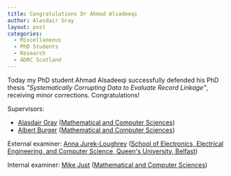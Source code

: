 ```yaml
---
title: Congratulations Dr Ahmad Alsadeeqi
author: Alasdair Gray
layout: post
categories:
  - Miscellaneous
  - PhD Students
  - Research
  - ADRC Scotland
---
```

Today my PhD student Ahmad Alsadeeqi successfully defended his PhD thesis _"Systematically Corrupting Data to Evaluate Record Linkage"_, receiving minor corrections. Congratulations!

Supervisors: 
- [Alasdair Gray](https://alasdairgray.github.io/) ([Mathematical and Computer Sciences](https://www.hw.ac.uk/schools/mathematical-computer-sciences.htm))
- [Albert Burger](https://scholar.google.co.uk/citations?user=djg93PMAAAAJ&hl=en) ([Mathematical and Computer Sciences](https://www.hw.ac.uk/schools/mathematical-computer-sciences.htm))

External examiner: [Anna Jurek-Loughrey](https://pure.qub.ac.uk/en/persons/anna-jurek-loughrey) ([School of Electronics, Electrical Engineering, and Computer Science, Queen's University, Belfast](https://www.qub.ac.uk/schools/eeecs/))

Internal examiner: [Mike Just](https://justmikejust.wordpress.com/) ([Mathematical and Computer Sciences](https://www.hw.ac.uk/schools/mathematical-computer-sciences.htm))
